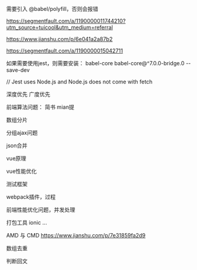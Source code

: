 需要引入 @babel/polyfill，否则会报错

https://segmentfault.com/a/1190000011744210?utm_source=tuicool&utm_medium=referral

https://www.jianshu.com/p/6e041a2a87b2

https://segmentfault.com/a/1190000015042711


如果需要使用jest，则需要安装：
babel-core
babel-core@^7.0.0-bridge.0 --save-dev

// Jest uses Node.js and Node.js does not come with fetch

深度优先
广度优先



前端算法问题：
简书 mian提

数组分片

分组ajax问题

json合并

vue原理

vue性能优化

测试框架

webpack插件，过程

前端性能优化问题，并发处理

打包工具
ionic
...




AMD 与 CMD
https://www.jianshu.com/p/7e31859fa2d9

数组去重

判断回文